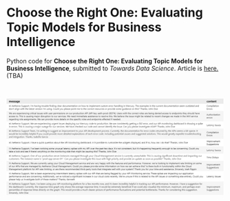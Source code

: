 # Choose the Right One: Evaluating Topic Models for Business Intelligence
Python code for **Choose the Right One: Evaluating Topic Models for Business Intelligence**, submitted to *Towards Data Science*. 
Article is [here.](TBA) (TBA)

</br>

<p float="left">

  <img src="Deployed fastopic.png" width="1200" />
  </br>
</p>
